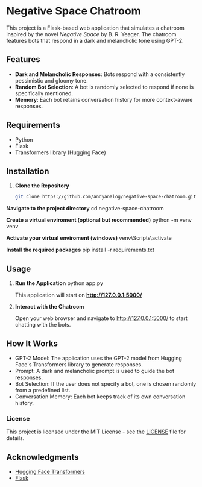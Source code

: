 # Negative Space Chatroom

This project is a Flask-based web application that simulates a chatroom inspired by the novel *Negative Space* by B. R. Yeager. The chatroom features bots that respond in a dark and melancholic tone using GPT-2.

## Features

- **Dark and Melancholic Responses**: Bots respond with a consistently pessimistic and gloomy tone.
- **Random Bot Selection**: A bot is randomly selected to respond if none is specifically mentioned.
- **Memory**: Each bot retains conversation history for more context-aware responses.

## Requirements

- Python
- Flask
- Transformers library (Hugging Face)

## Installation

1. **Clone the Repository**

   ```bash
   git clone https://github.com/andyanalog/negative-space-chatroom.git

 **Navigate to the project directory**
   cd negative-space-chatroom
   
 **Create a virtual enviroment (optional but recommended)**
  python -m venv venv

 **Activate your virtual enviroment (windows)**
   venv\Scripts\activate

 **Install the required packages**
   pip install -r requirements.txt

## Usage

1. **Run the Application**
    python app.py

   This application will start on **http://127.0.0.1:5000/**

2. **Interact with the Chatroom**

    Open your web browser and navigate to http://127.0.0.1:5000/ to start chatting with the bots.

## How It Works
- GPT-2 Model: The application uses the GPT-2 model from Hugging Face's Transformers library to generate responses.
- Prompt: A dark and melancholic prompt is used to guide the bot responses.
- Bot Selection: If the user does not specify a bot, one is chosen randomly from a predefined list.
- Conversation Memory: Each bot keeps track of its own conversation history.

### License
This project is licensed under the MIT License - see the [LICENSE](LICENSE) file for details.

## Acknowledgments

- [Hugging Face Transformers](https://huggingface.co/transformers/)
- [Flask](https://flask.palletsprojects.com/)

